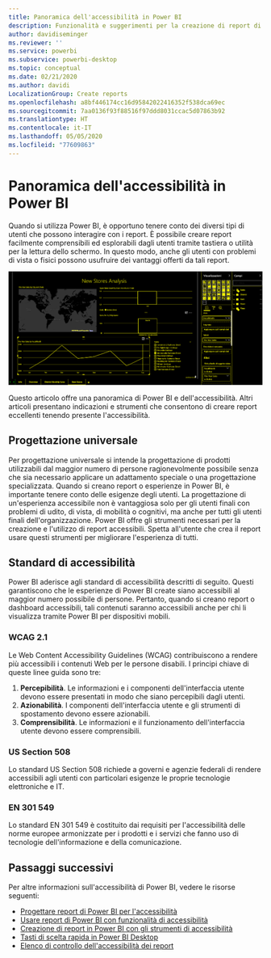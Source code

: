 ```yaml
---
title: Panoramica dell'accessibilità in Power BI
description: Funzionalità e suggerimenti per la creazione di report di Power BI Desktop accessibili, incluse le Web Content Accessibility Guidelines (WCAG)
author: davidiseminger
ms.reviewer: ''
ms.service: powerbi
ms.subservice: powerbi-desktop
ms.topic: conceptual
ms.date: 02/21/2020
ms.author: davidi
LocalizationGroup: Create reports
ms.openlocfilehash: a8bf446174cc16d95842022416352f538dca69ec
ms.sourcegitcommit: 7aa0136f93f88516f97ddd8031ccac5d07863b92
ms.translationtype: HT
ms.contentlocale: it-IT
ms.lasthandoff: 05/05/2020
ms.locfileid: "77609863"
---
```

# <a name="overview-of-accessibility-in-power-bi"></a>Panoramica dell'accessibilità in Power BI

Quando si utilizza Power BI, è opportuno tenere conto dei diversi tipi di utenti che possono interagire con i report. È possibile creare report facilmente comprensibili ed esplorabili dagli utenti tramite tastiera o utilità per la lettura dello schermo. In questo modo, anche gli utenti con problemi di vista o fisici possono usufruire dei vantaggi offerti da tali report.

![Impostazioni contrasto elevato di Windows](media/desktop-accessibility/accessibility-05b.png)

Questo articolo offre una panoramica di Power BI e dell'accessibilità. Altri articoli presentano indicazioni e strumenti che consentono di creare report eccellenti tenendo presente l'accessibilità.

## <a name="universal-design"></a>Progettazione universale

Per progettazione universale si intende la progettazione di prodotti utilizzabili dal maggior numero di persone ragionevolmente possibile senza che sia necessario applicare un adattamento speciale o una progettazione specializzata. Quando si creano report o esperienze in Power BI, è importante tenere conto delle esigenze degli utenti. La progettazione di un'esperienza accessibile non è vantaggiosa solo per gli utenti finali con problemi di udito, di vista, di mobilità o cognitivi, ma anche per tutti gli utenti finali dell'organizzazione. Power BI offre gli strumenti necessari per la creazione e l'utilizzo di report accessibili. Spetta all'utente che crea il report usare questi strumenti per migliorare l'esperienza di tutti.

## <a name="accessibility-standards"></a>Standard di accessibilità

Power BI aderisce agli standard di accessibilità descritti di seguito. Questi garantiscono che le esperienze di Power BI create siano accessibili al maggior numero possibile di persone. Pertanto, quando si creano report o dashboard accessibili, tali contenuti saranno accessibili anche per chi li visualizza tramite Power BI per dispositivi mobili.

### <a name="wcag-21"></a>WCAG 2.1

Le Web Content Accessibility Guidelines (WCAG) contribuiscono a rendere più accessibili i contenuti Web per le persone disabili. I principi chiave di queste linee guida sono tre:

1. **Percepibilità**. Le informazioni e i componenti dell'interfaccia utente devono essere presentati in modo che siano percepibili dagli utenti.
2. **Azionabilità**. I componenti dell'interfaccia utente e gli strumenti di spostamento devono essere azionabili.
3. **Comprensibilità**. Le informazioni e il funzionamento dell'interfaccia utente devono essere comprensibili.

### <a name="us-section-508"></a>US Section 508

Lo standard US Section 508 richiede a governi e agenzie federali di rendere accessibili agli utenti con particolari esigenze le proprie tecnologie elettroniche e IT.

### <a name="en-301-549"></a>EN 301 549

Lo standard EN 301 549 è costituito dai requisiti per l'accessibilità delle norme europee armonizzate per i prodotti e i servizi che fanno uso di tecnologie dell'informazione e della comunicazione.  

## <a name="next-steps"></a>Passaggi successivi

Per altre informazioni sull'accessibilità di Power BI, vedere le risorse seguenti:

* [Progettare report di Power BI per l'accessibilità](desktop-accessibility-creating-reports.md)
* [Usare report di Power BI con funzionalità di accessibilità](desktop-accessibility-consuming-tools.md)
* [Creazione di report in Power BI con gli strumenti di accessibilità](desktop-accessibility-creating-tools.md)
* [Tasti di scelta rapida in Power BI Desktop](desktop-accessibility-keyboard-shortcuts.md)
* [Elenco di controllo dell'accessibilità dei report](desktop-accessibility-creating-reports.md#report-accessibility-checklist)


